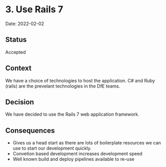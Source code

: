 # 3. Use Rails 7

Date: 2022-02-02

## Status

Accepted

## Context

We have a choice of technologies to host the application.  C# and Ruby (rails) are the prevelant technologies in the DfE teams.

## Decision

We have decided to use the Rails 7 web application framework.

## Consequences

* Gives us a head start as there are lots of boilerplate resources we can use to start our development quickly.
* Convetion based development increases development speed
* Well known build and deploy pipelines available to re-use
